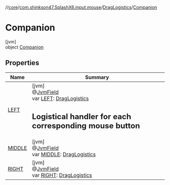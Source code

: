 //[core](../../../../index.md)/[com.shinkson47.SplashX6.input.mouse](../../index.md)/[DragLogistics](../index.md)/[Companion](index.md)

# Companion

[jvm]\
object [Companion](index.md)

## Properties

| Name | Summary |
|---|---|
| [LEFT](-l-e-f-t.md) | [jvm]<br>@[JvmField](https://kotlinlang.org/api/latest/jvm/stdlib/kotlin.jvm/-jvm-field/index.html)<br>var [LEFT](-l-e-f-t.md): [DragLogistics](../index.md)<br><h2>Logistical handler for each corresponding mouse button</h2> |
| [MIDDLE](-m-i-d-d-l-e.md) | [jvm]<br>@[JvmField](https://kotlinlang.org/api/latest/jvm/stdlib/kotlin.jvm/-jvm-field/index.html)<br>var [MIDDLE](-m-i-d-d-l-e.md): [DragLogistics](../index.md) |
| [RIGHT](-r-i-g-h-t.md) | [jvm]<br>@[JvmField](https://kotlinlang.org/api/latest/jvm/stdlib/kotlin.jvm/-jvm-field/index.html)<br>var [RIGHT](-r-i-g-h-t.md): [DragLogistics](../index.md) |
